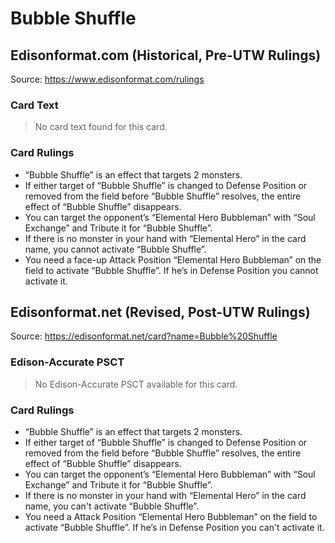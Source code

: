 # Bubble Shuffle

## Edisonformat.com (Historical, Pre-UTW Rulings)

Source: https://www.edisonformat.com/rulings

### Card Text

> No card text found for this card.

### Card Rulings

*   “Bubble Shuffle” is an effect that targets 2 monsters.
*   If either target of “Bubble Shuffle” is changed to Defense Position or removed from the field before “Bubble Shuffle” resolves, the entire effect of “Bubble Shuffle” disappears.
*   You can target the opponent’s “Elemental Hero Bubbleman” with “Soul Exchange” and Tribute it for “Bubble Shuffle”.
*   If there is no monster in your hand with “Elemental Hero” in the card name, you cannot activate “Bubble Shuffle”.
*   You need a face-up Attack Position “Elemental Hero Bubbleman” on the field to activate “Bubble Shuffle”. If he’s in Defense Position you cannot activate it.

## Edisonformat.net (Revised, Post-UTW Rulings)

Source: https://edisonformat.net/card?name=Bubble%20Shuffle

### Edison-Accurate PSCT

> No Edison-Accurate PSCT available for this card.

### Card Rulings

*   “Bubble Shuffle” is an effect that targets 2 monsters.
*   If either target of “Bubble Shuffle” is changed to Defense Position or removed from the field before “Bubble Shuffle” resolves, the entire effect of “Bubble Shuffle” disappears.
*   You can target the opponent’s “Elemental Hero Bubbleman” with “Soul Exchange” and Tribute it for “Bubble Shuffle”.
*   If there is no monster in your hand with “Elemental Hero” in the card name, you can't activate “Bubble Shuffle”.
*   You need a Attack Position “Elemental Hero Bubbleman” on the field to activate “Bubble Shuffle”. If he’s in Defense Position you can't activate it.
            